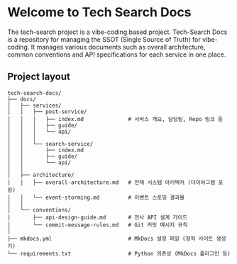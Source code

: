 # Welcome to Tech Search Docs

The tech-search project is a vibe-coding based project. Tech-Search Docs is a repository for managing the SSOT (Single Source of Truth) for vibe-coding.
It manages various documents such as overall architecture, common conventions and API specifications for each service in one place.

## Project layout
```
tech-search-docs/
├── docs/
│   ├── services/
│   │   ├── post-service/
│   │   │   ├── index.md              # 서비스 개요, 담당팀, Repo 링크 등
│   │   │   ├── guide/
│   │   │   └── api/
│   │   │
│   │   └── search-service/
│   │       ├── index.md
│   │       ├── guide/
│   │       └── api/
│   │
│   ├── architecture/
│   │   ├── overall-architecture.md   # 전체 시스템 아키텍처 (다이어그램 포함)
│   │   └── event-storming.md         # 이벤트 스토밍 결과물
│   │
│   └── conventions/
│       ├── api-design-guide.md       # 전사 API 설계 가이드
│       └── commit-message-rules.md   # Git 커밋 메시지 규칙
│
├── mkdocs.yml                        # MkDocs 설정 파일 (정적 사이트 생성기)
└── requirements.txt                  # Python 의존성 (MkDocs 플러그인 등)
```
